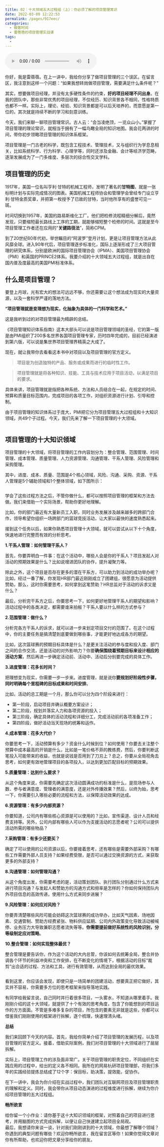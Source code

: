 ```yaml
---
title: 02｜十大领域五大过程组（上）：你必须了解的项目管理常识
date: 2022-03-09 12:22:53
permalink: /pages/917eec/
categories:
  - 极客时间
  - 雷蓓蓓的项目管理实战课
tags:
  - 
---
```

<audio title="02｜十大领域五大过程组（上）：你必须了解的项目管理常识" src="https://static001.geekbang.org/resource/audio/b0/f3/b08a60f97f7682e6191dac2ccf95ecf3.mp3" controls="controls"></audio> 
<p>你好，我是雷蓓蓓。在上一讲中，我给你分享了做项目管理的三个误区。在留言区，我注意到这样一个问题：“如果我想转岗做项目管理，需要满足什么条件呢？”</p><p>其实，想要做项目经理，并没有太多硬性条件的约束，<strong>好的项目经理不问出身</strong>。在我的团队中，那些非常优秀的项目经理，不仅经历、知识背景各不相同，性格特质也都不一样。实际上，理论、经验、知识背景都是可以后天培养的，而意愿是第一位的，其次就是持续不断的学习和刻意训练。</p><p>今天，我们来聊一聊项目管理常识。古人云：“会当凌绝顶，一览众山小。”掌握了项目管理的理论常识，就相当于拥有了一幅鸟瞰全局的知识地图。我会花两讲的时间，带你初步领略项目管理的知识体系框架。</p><p>项目管理是一门古老的科学，既包含工程技术、管理技术，又与组织行为学息息相关，比如系统科学、行为科学、心理学等，同时还涉及金融、会计等经济学范畴，逐渐发展成为了一门多维度、多层次的综合性交叉学科。</p><h2>项目管理的历史</h2><p>1917年，美国一位名叫亨利·甘特的机械工程师，发明了著名的<strong>甘特图</strong>，就是一张标明计划与实际完成情况的图表。美国机械工程师协会和管理学会曾经专门设立亨利·甘特金质奖章，并把第一枚授予了已故的甘特，当时他所享有的盛誉可见一斑。</p><!-- [[[read_end]]] --><p>时间切换到1957年，美国的路易斯维化工厂。他们把检修流程精细分解后，竟然发现，只要缩短最长路线上工序的工期，就能够缩短整个检修的时间。这就是至今项目管理工作者还在应用的“<strong>关键路径法</strong>”，简称CPM。</p><p>到了20世纪60年代初，举世瞩目的“阿波罗”登月计划，更是让项目管理方法从此风靡全球。进入90年代后，项目管理逐步标准化，国际上逐渐形成了三大项目管理的研究体系，分别是欧洲的国际项目管理协会（IPMA）、美国项目管理协会（PMI）和英国的PRINCE2体系。我要介绍的十大领域五大过程组，就是出自在国内普及度最高的美国PMI标准体系。</p><h2>什么是项目管理？</h2><p>要登上月球，光有宏大的想法可远远不够，你还需要让这个想法成为现实的大量资源，以及一套科学严谨的落地方法。</p><p><strong>“项目管理就是变理想为现实，化抽象为具体的一门科学和艺术。”</strong></p><p>这是我听到过的对项目管理最为精辟的总结。</p><p>《项目管理知识体系指南》这本大部头可以说是项目管理领域的圣经，它的第一版是由PMI组织了200多名世界各国项目管理专家，历时四年完成的，目前已经演进到第六版，可以说是集世界项目管理界精英之大成了。</p><p>现在，就让我带你去看看这本书中对项目以及项目管理的官方定义。</p><blockquote>
<p>项目是为创造独特的产品、服务或成果而进行的临时性工作。</p>
</blockquote><blockquote>
<p>项目管理就是将各种知识、技能、工具与技术应用于项目活动，以满足项目的要求。</p>
</blockquote><p>具体来讲，项目管理就是指把各种系统、方法和人员结合在一起，在规定的时间、预算和质量目标范围内，完成项目的各项工作，对组织资源进行计划、引导和控制。</p><p>由于项目管理的知识体系过于庞大，PMI把它分为项目管理五大过程组和十大知识领域，共49个子过程。今天，我们先来了解一下项目管理的十大领域。</p><p><img src="https://static001.geekbang.org/resource/image/c8/26/c8520ed1bfa559f04ce91d18aea3a426.png?wh=1274*710" alt=""></p><h2>项目管理的十大知识领域</h2><p>项目管理的十大领域，将项目管理的工作内容划分为：整合管理、范围管理、时间管理、成本管理、质量管理、人力资源管理、沟通管理、干系人管理、风险管理和采购管理。</p><p>其中，进度、成本、质量、范围是4个核心领域，风险、沟通、采购、资源、干系人管理是5个辅助领域和1个整体领域，如下图所示：</p><p><img src="https://static001.geekbang.org/resource/image/0f/09/0fed5d63487e80ae207ef8df16fa5809.png?wh=851*474" alt=""></p><p>学会了这些过程方法之后，不管你做什么，都可以按照项目管理的框架和方法去做。我们来借助一个实际场景，帮助你更好地理解。</p><p>比如，你的部门最近有大量新员工入职，同时业务发展涉及越来越多的跨部门合作，领导希望你组织一场跨部门的篮球竞技活动，让大家以最快的速度熟悉起来。</p><p>接到这个任务以后，如果你熟悉项目管理十大领域，就可以尝试从以下十个角度，快速地进行完整而有效的分析思考。</p><p><strong>1.干系人管理：如何管理干系人？</strong></p><p>首先，你要弄明白一件事：在这个活动中，哪些人会是你的干系人？项目发起人对活动的预期效果是什么？比如说增进团队的协作，提升凝聚力等。</p><p>除此之外，这个项目是否存在更多的潜在干系方，可以助力到活动的成功举办呢？比如，经过一番了解，你发现HR部门最近刚刚成立了团建组，很愿意为活动提供赞助，那么，这时你需要思考，如何拿到这笔赞助？HR总监对于活动的诉求又是什么？</p><p>最后，分析完干系方之后，你要思考一下，如何更好地管理干系人的期望和影响？活动过程中的各类决定，都需要谁来拍板？干系人要以什么样的方式参与？</p><p><strong>2.范围管理：做什么？</strong></p><p>分析完各方干系人的诉求，就可以进一步来划定项目交付的范围了。在这个过程中，你的主要任务是搞清楚到底要做到哪些事，才能更好地达成各方的期望。</p><p>比如，这次篮球赛的预期目标具体是什么？是更关注活动的参与度和投入度、部门之间的合作交流，还是活动的对外影响力？你要<strong>确保围绕着预期目标来设计相应的活动方案</strong>，然后再进一步确定活动前、活动中、活动后分别要完成的具体工作。</p><p><strong>3.进度管理：花多长时间？</strong></p><p>把理想变为现实，你需要一步一步来。进度管理，就是说你<strong>要规划好阶段性步骤，同时明确每个里程碑的目标成果和时间安排</strong>。</p><p>比如，活动的总工期是一个月，那么你可以分为四个阶段来进行：</p><ul>
<li>第一阶段，启动项目并确认概要方案设计；</li>
<li>第二阶段，规划并落实人力和各项资源的投入；</li>
<li>第三阶段，确定具体的活动流程和详细分工，完成活动前的各项准备工作；</li>
<li>第四阶段，做好活动当天现场的统筹和运作。</li>
</ul><p><strong>4.成本管理：花多大代价？</strong></p><p>你要思考一下，活动预算有多少？资金什么时候到位？如何使用？你要去关注整个预算中成本最高的开销是什么，比如是一笔价格不菲的教练费，然后，你要判断这笔投入可能带来的收益，也就是说钱是否用到了刀刃上？总之，你要从全局视角去思考，如何更有效地管理项目的各项投入，以达到更加匹配目标的预期效果。</p><p><strong>5.质量管理：达到什么要求？</strong></p><p>从这个角度来说，你需要先确定这次活动圆满成功的标准是什么，是现场参与人数、参与者满意度、管理者的满意度，还是对外传播效果？然后，以终为始，思考一下，你需要引入哪些必要的流程和方法，以保障活动效果的达成。</p><p><strong>6.资源管理：有多少内部资源？</strong></p><p>你要知道，公司内有哪些核心资源是可以使用的？比如，宣传渠道、设计人员和经费支持等。另外，公司内部有哪些人可以作为支援活动的志愿者呢？公司可以提供活动所需的哪些物品？</p><p><strong>7.采购管理：有多少还要买？</strong></p><p>确定了可以使用的公司资源以后，你要接着思考，还有哪些是需要外部采购？有哪些工作需要外部人员支持？如果经费受限，是否可以通过交换资源的方式，来获取更多的外部支持？</p><p><strong>8.沟通管理：如何管理沟通？</strong></p><p>从这个角度出发，你需要考虑的是，活动策划团队、执行团队分别通过什么方式来进行项目沟通？与发起人和赞助方的沟通方式和频率是怎样的？你如何保持团队内外项目信息的高效传递，使用什么方式来同步进展？</p><p><strong>9.风险管理：如何应对风险？</strong></p><p>你要弄清楚哪些风险可能会妨碍这次篮球赛的成功举办，比如天气因素、场地因素、交通管制、赞助方经费紧张、物料供应延期、公司内外政策变化导致活动被喊停、业务压力大导致兼职志愿者流失等等。<strong>你需要提前做好系统性的风险识别，分等级制定应对策略</strong>。</p><p><strong>10.整合管理：如何实现整体最优？</strong></p><p>整合管理是要告诉你，作为这个活动的大内总管，你该如何去统筹全局，整合并协调各个环节的利益冲突和工作安排，在不断变化的情境下，根据活动的目标“裁剪”出合适的过程、方法和工具，进行有效管理，从而达到全局的最优效果。</p><p><img src="https://static001.geekbang.org/resource/image/e2/31/e28d7100d4d65d079da2f070802cb931.png?wh=1230*766" alt=""></p><p>看到这里，你应该会发现，即使只是一场简单的团建活动，想要真正把它做好，其实并不容易，你需要多方位的思考框架来指导落地实践。</p><p>有同学给我留言说，自己同时并行着很多项目，一头雾水，不知道从哪里着手。我刚刚介绍的这十大领域，就提供了十个有效的思考角度，包含了你能想到的项目运作的方方面面。不管是多难多复杂的项目，所包含的要素无非就是这些，你都可以借鉴我们刚刚使用的框架进行拆解，逐个梳理，快速理清头绪。</p><p><strong>总结</strong></p><p>我们来回顾下今天的内容。首先，我给你简单介绍了项目管理的发展历程，以及项目管理的官方定义。接着，借助实际案例，我们对项目管理的十大领域进行了层层拆解。</p><p>实际上，项目管理工作的涉及面非常广。关于项目管理的职责定位，不同组织在实践应用的过程中，给出的定义各不相同。我所在的网易杭研项目管理部，将我们多年的实践经验提炼总结成了12个字：<span class="orange">保目标，助决策，提效能，促协作</span>。</p><p>在下一讲中，我会为你介绍在实战过程中，我们团队对互联网项目及项目管理职责的理解和定义。同时，我会带你从项目动态演进的过程维度进行拆解，继续为你介绍项目管理的五大过程组。</p><p><strong>畅所欲言</strong></p><p>给你留一个小作业：请你基于这十大知识领域的框架，对照着自己的项目进行思考，并用脑图的方式完成拆解，以便让自己快速建立起项目全局观。<br>
<img src="https://static001.geekbang.org/resource/image/6b/ea/6b754e62c869bcbb456be82cc7be4eea.png?wh=2346x1198" alt=""><br>
最后，我想请你来谈一谈，针对我们刚刚讲到的十大领域，你最想了解哪个领域？你遇到的典型问题有哪些？欢迎你畅所欲言，我在留言区等你！如果你觉得文章对你有所帮助，也欢迎你把文章分享给你的朋友。</p>